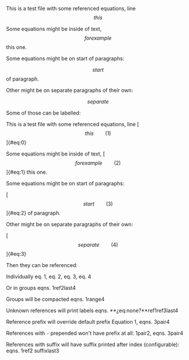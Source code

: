 This is a test file with some referenced equations, line $$ this $$

Some equations might be inside of text, $$ for example $$ this one.

Some equations might be on start of paragraphs:

$$ start $$ of paragraph.

Other might be on separate paragraphs of their own:

$$ separate $$

Some of those can be labelled:

This is a test file with some referenced equations, line
[$$ this \qquad(1)$$]{#eq:0}

Some equations might be inside of text,
[$$ for example \qquad(2)$$]{#eq:1} this one.

Some equations might be on start of paragraphs:

[$$ start \qquad(3)$$]{#eq:2} of paragraph.

Other might be on separate paragraphs of their own:

[$$ separate \qquad(4)$$]{#eq:3}

Then they can be referenced:

Individually eq. 1, eq. 2, eq. 3, eq. 4

Or in groups eqns. 1ref2last4

Groups will be compacted eqns. 1range4

Unknown references will print labels eqns. **¿eq:none?**ref1ref3last4

Reference prefix will override default prefix Equation 1, eqns. 3pair4

References with `-` prepended won't have prefix at all: 1pair2,
eqns. 3pair4

References with suffix will have suffix printed after index
(configurable): eqns. 1ref2 suffixlast3